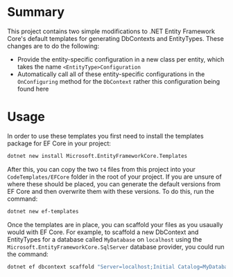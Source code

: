 # Summary

This project contains two simple modifications to .NET Entity Framework Core's default templates for generating DbContexts and EntityTypes. These changes are to do the following:

- Provide the entity-specific configuration in a new class per entity, which takes the name `<EntityType>Configuration`
- Automatically call all of these entity-specific configurations in the `OnConfiguring` method for the `DbContext` rather this configuration being found here

# Usage

In order to use these templates you first need to install the templates package for EF Core in your project:

```bash
dotnet new install Microsoft.EntityFrameworkCore.Templates
```

After this, you can copy the two `t4` files from this project into your `CodeTemplates/EFCore` folder in the root of your project. If you are unsure of where these should be placed, you can generate the default versions from EF Core and then overwrite them with these versions. To do this, run the command:

```bash
dotnet new ef-templates
```

Once the templates are in place, you can scaffold your files as you usaually would with EF Core. For example, to scaffold a new DbContext and EntityTypes for a database called `MyDatabase` on `localhost` using the `Microsoft.EntityFrameworkCore.SqlServer` database provider, you could run the command:

```bash
dotnet ef dbcontext scaffold "Server=localhost;Initial Catalog=MyDatabase;TrustServerCertificate=True" Microsoft.EntityFrameworkCore.SqlServer
```
